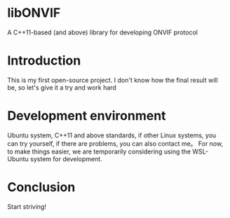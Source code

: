 # libONVIF
A C++11-based (and above) library for developing ONVIF protocol
# Introduction
This is my first open-source project. I don't know how the final result will be, so let's give it a try and work hard
# Development environment
Ubuntu system, C++11 and above standards, if other Linux systems, you can try yourself, if there are problems, you can also contact me。
For now, to make things easier, we are temporarily considering using the WSL-Ubuntu system for development.
# Conclusion
Start striving!
